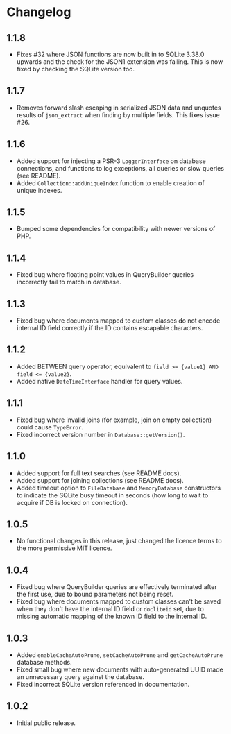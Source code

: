 # Changelog

## 1.1.8

- Fixes #32 where JSON functions are now built in to SQLite 3.38.0 upwards and the check 
for the JSON1 extension was failing. This is now fixed by checking the SQLite version too.

## 1.1.7

- Removes forward slash escaping in serialized JSON data and unquotes results of `json_extract` when finding by multiple fields. This fixes issue #26. 

## 1.1.6

- Added support for injecting a PSR-3 `LoggerInterface` on database connections, and
  functions to log exceptions, all queries or slow queries (see README).
- Added `Collection::addUniqueIndex` function to enable creation of unique indexes.

## 1.1.5

- Bumped some dependencies for compatibility with newer versions of PHP.

## 1.1.4

- Fixed bug where floating point values in QueryBuilder queries incorrectly fail to match in database.

## 1.1.3

- Fixed bug where documents mapped to custom classes do not encode internal ID field correctly 
if the ID contains escapable characters.

## 1.1.2

- Added BETWEEN query operator, equivalent to `field >= {value1} AND field <= {value2}`.
- Added native `DateTimeInterface` handler for query values.

## 1.1.1

- Fixed bug where invalid joins (for example, join on empty collection) could cause 
`TypeError`.
- Fixed incorrect version number in `Database::getVersion()`.

## 1.1.0

- Added support for full text searches (see README docs).
- Added support for joining collections (see README docs).
- Added timeout option to `FileDatabase` and `MemoryDatabase` constructors to indicate 
the SQLite busy timeout in seconds (how long to wait to acquire if DB is locked on connection).

## 1.0.5

  - No functional changes in this release, just changed the licence terms to the more 
    permissive MIT licence.

## 1.0.4
 
  - Fixed bug where QueryBuilder queries are effectively terminated after the 
    first use, due to bound parameters not being reset.
  - Fixed bug where documents mapped to custom classes can't be saved when 
    they don't have the internal ID field or `docliteid` set, due to missing 
    automatic mapping of the known ID field to the internal ID.

## 1.0.3

  - Added `enableCacheAutoPrune`, `setCacheAutoPrune` and `getCacheAutoPrune` 
    database methods.
  - Fixed small bug where new documents with auto-generated UUID made an 
    unnecessary query against the database.
  - Fixed incorrect SQLite version referenced in documentation.  

## 1.0.2

  - Initial public release.
